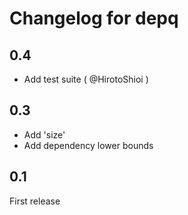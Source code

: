 # Changelog for depq

## 0.4
* Add test suite ( @HirotoShioi )

## 0.3
* Add 'size'
* Add dependency lower bounds

## 0.1
First release
